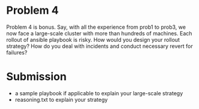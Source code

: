 # Problem 4
Problem 4 is bonus. Say, with all the experience from prob1 to prob3, we now face a large-scale cluster with 
more than hundreds of machines. Each rollout of ansible playbook is risky. How would you design your rollout strategy?
How do you deal with incidents and conduct necessary revert for failures?

# Submission
- a sample playbook if applicable to explain your large-scale strategy
- reasoning.txt to explain your strategy
